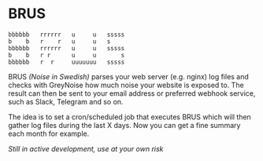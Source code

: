 # BRUS

    bbbbbb   rrrrrr   u     u   sssss
    b    b   r    r   u     u   s
    bbbbbb   rrrrrr   u     u   sssss
    b    b   r r      u     u       s
    bbbbbb   r  r     uuuuuuu   sssss


BRUS _(Noise in Swedish)_ parses your web server (e.g. nginx) log files and checks with GreyNoise how much noise your website is exposed to. The result can then be sent to your email address or preferred webhook service, such as Slack, Telegram and so on.

The idea is to set a cron/scheduled job that executes BRUS which will then gather log files during the last X days. Now you can get a fine summary each month for example.

_Still in active development, use at your own risk_